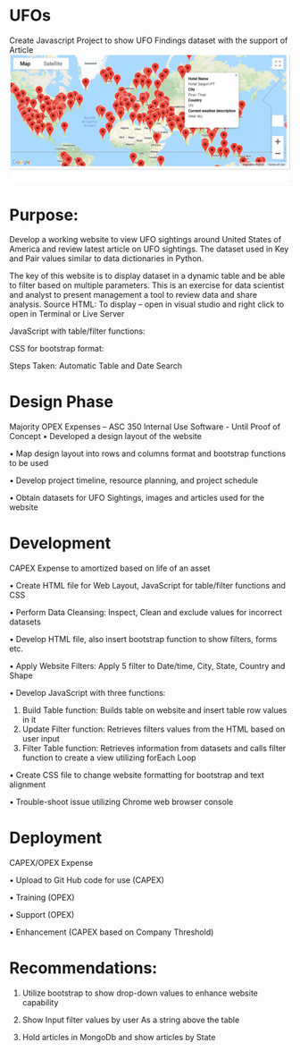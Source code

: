 # UFOs
Create Javascript Project to show UFO Findings dataset with the support of Article
![alt text](https://github.com/vsanand27/World_Weather_Analysis/blob/master/weather_data/WeatherPy_vacation_map.PNG)

# Purpose: 
Develop a working website to view UFO sightings around United States of America and review latest article on UFO sightings.  The dataset used in Key and Pair values similar to data dictionaries in Python. 

The key of this website is to display dataset in a dynamic table and be able to filter based on multiple parameters.  This is an exercise for data scientist and analyst to present management a tool to review data and share analysis.
Source HTML: 
To display – open in visual studio and right click to open in Terminal or Live Server

JavaScript with table/filter functions:

CSS for bootstrap format: 

Steps Taken: Automatic Table and Date Search

# Design Phase 
Majority OPEX Expenses – ASC 350 Internal Use Software - Until Proof of Concept
•	Developed a design layout of the website

•	Map design layout into rows and columns format and bootstrap functions to be used

•	Develop project timeline, resource planning, and project schedule

•	Obtain datasets for UFO Sightings, images and articles used for the website

# Development 
CAPEX Expense to amortized based on life of an asset

•	Create HTML file for Web Layout, JavaScript for table/filter functions and CSS

•	Perform Data Cleansing: Inspect, Clean and exclude values for incorrect datasets 

•	Develop HTML file, also insert bootstrap function to show filters, forms etc.

•	Apply Website Filters: Apply 5 filter to Date/time, City, State, Country and Shape

•	Develop JavaScript with three functions: 

1)	Build Table function: Builds table on website and insert table row values in it
2) Update Filter function: Retrieves filters values from the HTML based on user input
3)	Filter Table function: Retrieves information from datasets and calls filter function to create a view utilizing forEach Loop 

•	Create CSS file to change website formatting for bootstrap and text alignment

•	Trouble-shoot issue utilizing Chrome web browser console

# Deployment 
CAPEX/OPEX Expense

•	Upload to Git Hub code for use (CAPEX)

•	Training (OPEX)

•	Support (OPEX)

•	Enhancement (CAPEX based on Company Threshold)

# Recommendations: 
1)	Utilize bootstrap to show drop-down values to enhance website capability

2)	Show Input filter values by user As a string above the table 

3)	Hold articles in MongoDb and show articles by State
